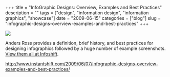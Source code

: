 +++
title = "InfoGraphic Designs: Overview, Examples and Best Practices"
description = ""
tags = ["design", "information design", "information graphics", "showcase"]
date = "2009-06-15"
categories = ["blog"]
slug = "infographic-designs-overview-examples-and-best-practices"
+++



  <div class="notebook-screenshot"><a href="http://www.instantshift.com/2009/06/07/infographic-designs-overview-examples-and-best-practices/"><img id='bluga-thumbnail-1745' class='bluga-thumbnail large' src='http://media.konigi.com/bluga/
wt4a366ba20a6c6_0.jpg'/></a></div><p>Anders Ross provides a definition, brief history, and best practices for designing infographics followed by a huge number of example screenshots. <a href="http://www.instantshift.com/2009/06/07/infographic-designs-overview-examples-and-best-practices/">View them all at Infoshift</a>.</p>
    
  <a href="http://www.instantshift.com/2009/06/07/infographic-designs-overview-examples-and-best-practices/">http://www.instantshift.com/2009/06/07/infographic-designs-overview-examples-and-best-practices/</a>

